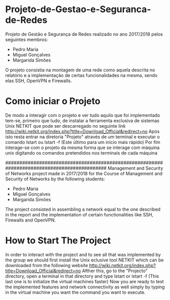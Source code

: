 # Projeto-de-Gestao-e-Seguranca-de-Redes
Projeto de Gestão e Segurança de Redes realizado no ano 2017/2018 pelos seguintes membros:
- Pedro Maria
- Miguel Gonçalves
- Margarida Simões

O projeto consistia na montagem de uma rede como aquela descrita no relatório e a implementação de certas funcionalidades na mesma, sendo elas SSH, OpenVPN e Firewalls.

# Como iniciar o Projeto
De modo a interagir com o projeto e ver tudo aquilo que foi implementado tem-se, primeiro que tudo, de instalar a ferramenta exclusiva de sistemas Unix NETKIT que pode ser descarregado no seguinte link http://wiki.netkit.org/index.php?title=Download_Official&redirect=no
Após isto resta entrar na diretoria "Projeto" através de um terminal e executar o comando lstart ou lstart -f (Este último para um inicio mais rápido)
Por fim interage-se com o projeto da mesma forma que se interage com máquina unix digitando os comandos pretendidos nos terminais de cada máquina

############################################################################################
Management and Security of Networks project made in 2017/2018 for the Course of Management and Security of Networks by the following students:
- Pedro Maria
- Miguel Gonçalves
- Margarida Simões

The project consisted in assembling a network equal to the one described in the report and the implementation of certain functionalities like SSH, Firewalls and OpenVPN.

# How to Start The Project
In order to interact with the project and to see all that was implemented by the group we should first install the Unix eclusive tool NETKIT which can be downloaded from the following website http://wiki.netkit.org/index.php?title=Download_Official&redirect=no
Afther this, go to the "Projecto" directory, open a terminal in that directory and type lstart or lstart -f (This last one is to initialize the virtual machines faster)
Now you are ready to test the implemented features and network connectivity as well simply by typing in the virtual machine you want the command you want to execute.
